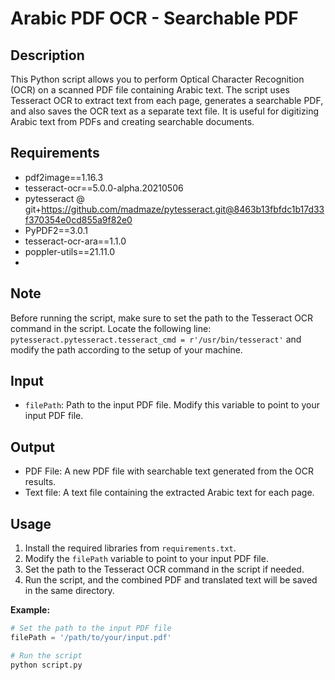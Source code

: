 # Arabic PDF OCR - Searchable PDF

## Description
This Python script allows you to perform Optical Character Recognition (OCR) on a scanned PDF file containing Arabic text. The script uses Tesseract OCR to extract text from each page, generates a searchable PDF, and also saves the OCR text as a separate text file. It is useful for digitizing Arabic text from PDFs and creating searchable documents.

## Requirements
- pdf2image==1.16.3
- tesseract-ocr==5.0.0-alpha.20210506
- pytesseract @ git+https://github.com/madmaze/pytesseract.git@8463b13fbfdc1b17d33f370354e0cd855a9f82e0
- PyPDF2==3.0.1
- tesseract-ocr-ara==1.1.0
- poppler-utils==21.11.0
- 
## Note
Before running the script, make sure to set the path to the Tesseract OCR command in the script. Locate the following line:
`pytesseract.pytesseract.tesseract_cmd = r'/usr/bin/tesseract'`
and modify the path according to the setup of your machine.

## Input
- `filePath`: Path to the input PDF file. Modify this variable to point to your input PDF file.

## Output
- PDF File: A new PDF file with searchable text generated from the OCR results.
- Text file: A text file containing the extracted Arabic text for each page.

## Usage
1. Install the required libraries from `requirements.txt`.
2. Modify the `filePath` variable to point to your input PDF file.
3. Set the path to the Tesseract OCR command in the script if needed.
4. Run the script, and the combined PDF and translated text will be saved in the same directory.

**Example:**
```python
# Set the path to the input PDF file
filePath = '/path/to/your/input.pdf'

# Run the script
python script.py